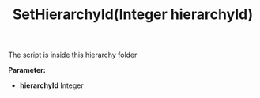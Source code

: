 ﻿---
uid: crmscript_ref_NSCRMScriptEntity_SetHierarchyId
title: SetHierarchyId(Integer hierarchyId)
intellisense: NSCRMScriptEntity.SetHierarchyId
keywords: NSCRMScriptEntity, GetHierarchyId
so.topic: reference
---

The script is inside this hierarchy folder

**Parameter:** 
 - **hierarchyId** Integer

